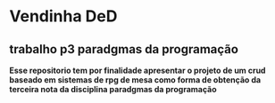 # Vendinha DeD
## trabalho p3 paradgmas da programação  

**Esse repositorio tem por finalidade apresentar o projeto de um crud baseado em sistemas de rpg de mesa como forma de obtenção da terceira nota da disciplina paradgmas da programação**